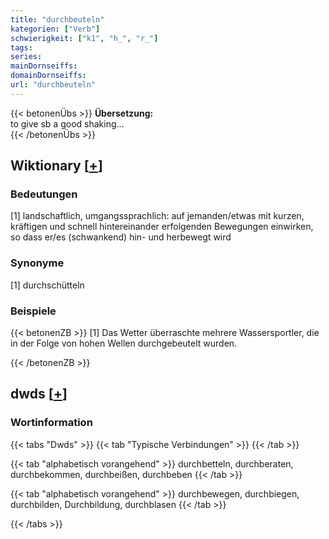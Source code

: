 ```yaml
---
title: "durchbeuteln"
kategorien: ["Verb"]
schwierigkeit: ["k1", "h_", "r_"]
tags:
series:
mainDornseiffs:
domainDornseiffs:
url: "durchbeuteln"
---
```


{{< betonenÜbs >}}
**Übersetzung:**  
to give sb a good shaking...  
{{< /betonenÜbs >}}

## Wiktionary [[+](https://de.wiktionary.org/wiki/durchbeuteln)]

### Bedeutungen
[1] landschaftlich, umgangssprachlich: auf jemanden/etwas mit kurzen, kräftigen und schnell hintereinander erfolgenden Bewegungen einwirken, so dass er/es (schwankend) hin- und herbewegt wird  

### Synonyme
[1] durchschütteln  

### Beispiele
{{< betonenZB >}}
[1] Das Wetter überraschte mehrere Wassersportler, die in der Folge von hohen Wellen durchgebeutelt wurden.  

{{< /betonenZB >}}


## dwds [[+](https://www.dwds.de/wb/durchbeuteln)]

### Wortinformation
{{< tabs "Dwds" >}}
{{< tab "Typische Verbindungen" >}}
{{< /tab >}}

{{< tab "alphabetisch vorangehend" >}}
durchbetteln, durchberaten, durchbekommen, durchbeißen, durchbeben
{{< /tab >}}

{{< tab "alphabetisch vorangehend" >}}
durchbewegen, durchbiegen, durchbilden, Durchbildung, durchblasen
{{< /tab >}}

{{< /tabs >}}

